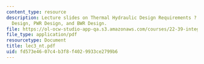 ```yaml
---
content_type: resource
description: Lecture slides on Thermal Hydraulic Design Requirements ? Steady State
  Design, PWR Design, and BWR Design.
file: https://ol-ocw-studio-app-qa.s3.amazonaws.com/courses/22-39-integration-of-reactor-design-operations-and-safety-fall-2006/fd573e4607c4b3f8f4029933ce2799b6_lec3_nt.pdf
file_type: application/pdf
resourcetype: Document
title: lec3_nt.pdf
uid: fd573e46-07c4-b3f8-f402-9933ce2799b6
---
```

